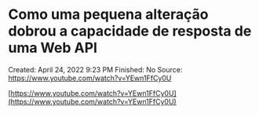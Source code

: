 # Como uma pequena alteração dobrou a capacidade de resposta de uma Web API

Created: April 24, 2022 9:23 PM
Finished: No
Source: https://www.youtube.com/watch?v=YEwn1FfCy0U

[https://www.youtube.com/watch?v=YEwn1FfCy0U](https://www.youtube.com/watch?v=YEwn1FfCy0U)